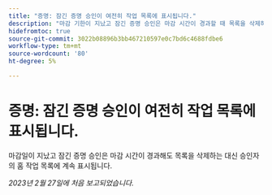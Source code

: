```yaml
---
title: "증명: 잠긴 증명 승인이 여전히 작업 목록에 표시됩니다."
description: "마감 기한이 지났고 잠긴 증명 승인은 마감 시간이 경과할 때 목록을 삭제하는 대신 승인자의 홈 작업 목록에 여전히 표시됩니다."
hidefromtoc: true
source-git-commit: 3022b08896b3bb467210597e0c7bd6c4688fdbe6
workflow-type: tm+mt
source-wordcount: '80'
ht-degree: 5%

---
```



# 증명: 잠긴 증명 승인이 여전히 작업 목록에 표시됩니다.

<!--This issue is on the WF and WFP TOC-->

마감일이 지났고 잠긴 증명 승인은 마감 시간이 경과해도 목록을 삭제하는 대신 승인자의 홈 작업 목록에 계속 표시됩니다.

_2023년 2월 27일에 처음 보고되었습니다._

